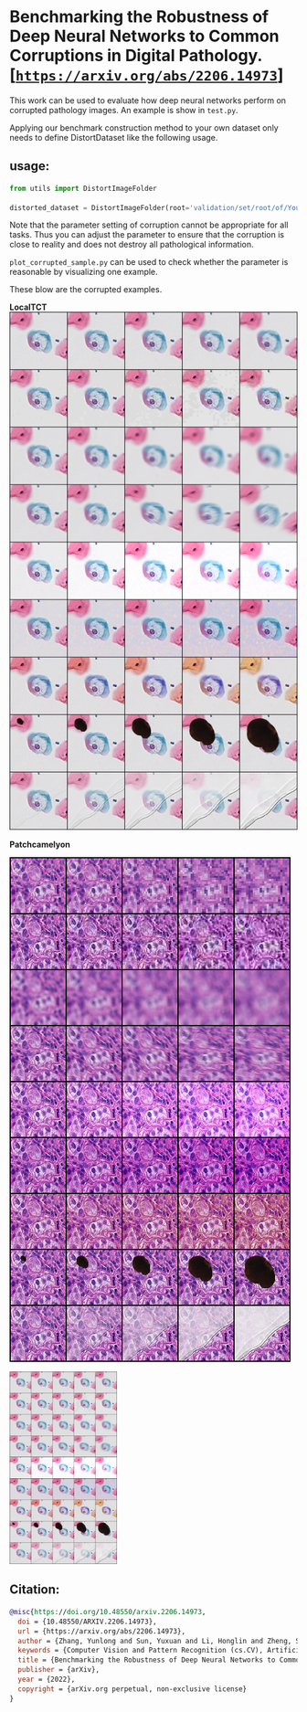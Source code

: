 # **Benchmarking the Robustness of Deep Neural Networks to Common  Corruptions in Digital Pathology**. [[`https://arxiv.org/abs/2206.14973`]](path)



This work can be used to evaluate how deep neural networks perform on corrupted pathology images. 
An example is show in `test.py`.

Applying our benchmark construction method to your own dataset only 
needs to define DistortDataset like the following usage.  

## usage:

```python
from utils import DistortImageFolder

distorted_dataset = DistortImageFolder(root='validation/set/root/of/Your/dataset/', method=distortion_name, severity=severity,transform=test_transform)
```

Note that the parameter setting of corruption cannot be appropriate for all tasks. Thus you can adjust the parameter to ensure that the corruption is close to reality and does not destroy all pathological information.

`plot_corrupted_sample.py` can be used to check whether the parameter is  reasonable  by visualizing one example.

These blow are the corrupted examples.

**LocalTCT**
![LocalTCT](LocalTCT_vis_sample.png)

**Patchcamelyon**

![Patchcamelyon](Patchcamelyon_vis_sample.png)

<img src="LocalTCT_vis_sample.png" alt="image-20220701110550872" style="zoom:33%;" />

## **Citation:**

```bibtex
@misc{https://doi.org/10.48550/arxiv.2206.14973,
  doi = {10.48550/ARXIV.2206.14973},
  url = {https://arxiv.org/abs/2206.14973},
  author = {Zhang, Yunlong and Sun, Yuxuan and Li, Honglin and Zheng, Sunyi and Zhu, Chenglu and Yang, Lin},
  keywords = {Computer Vision and Pattern Recognition (cs.CV), Artificial Intelligence (cs.AI), FOS: Computer and information sciences, FOS: Computer and information sciences},
  title = {Benchmarking the Robustness of Deep Neural Networks to Common Corruptions in Digital Pathology},
  publisher = {arXiv},
  year = {2022},
  copyright = {arXiv.org perpetual, non-exclusive license}
}
```

